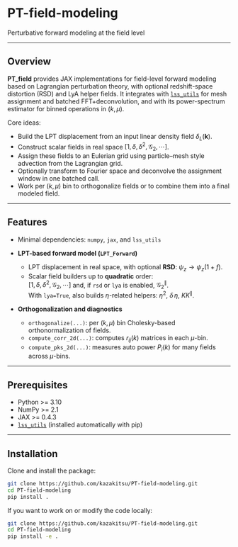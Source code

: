 # PT-field-modeling
Perturbative forward modeling at the field level

---

## Overview

**PT_field** provides JAX implementations for field-level forward modeling based on Lagrangian perturbation theory, with optional redshift-space distortion (RSD) and LyA helper fields. 
It integrates with [`lss_utils`](https://github.com/kazakitsu/lss_utils) for mesh assignment and batched FFT+deconvolution, and with its power-spectrum estimator for binned operations in $(k,\mu)$.

Core ideas:

- Build the LPT displacement from an input linear density field $\delta_L(\mathbf{k})$.
- Construct scalar fields in real space $[1, \delta, \delta^2, {\mathcal{G}_2}, \cdots]$.
- Assign these fields to an Eulerian grid using particle–mesh style advection from the Lagrangian grid.
- Optionally transform to Fourier space and deconvolve the assignment window in one batched call.
- Work per $(k,\mu)$ bin to orthogonalize fields or to combine them into a final modeled field.

---

## Features

- Minimal dependencies: `numpy`, `jax`, and `lss_utils`

- **LPT-based forward model (`LPT_Forward`)**
  - LPT displacement in real space, with optional **RSD**: $\psi_z \rightarrow \psi_z (1 + f)$.
  - Scalar field builders up to **quadratic** order:  
    $[1, \delta, \delta^2, {\mathcal{G}_2}, \cdots]$ and, if `rsd` or `lya` is enabled, ${\mathcal{G}^{\parallel}_{2}}$.  
    With `lya=True`, also builds $\eta$-related helpers: $\eta^2$, $\delta\,\eta$, $KK^{\parallel}$.

- **Orthogonalization and diagnostics**
  - `orthogonalize(...)`: per $(k,\mu)$ bin Cholesky-based orthonormalization of fields.
  - `compute_corr_2d(...)`: computes $r_{ij}(k)$ matrices in each $\mu$-bin.  
  - `compute_pks_2d(...)`: measures auto power $P_i(k)$ for many fields across $\mu$-bins.  

---

## Prerequisites

- Python >= 3.10
- NumPy >= 2.1
- JAX >= 0.4.3
- [`lss_utils`](https://github.com/kazakitsu/lss_utils) (installed automatically with pip)

---

## Installation

Clone and install the package:

```bash
git clone https://github.com/kazakitsu/PT-field-modeling.git
cd PT-field-modeling
pip install .
```

If you want to work on or modify the code locally:

```bash
git clone https://github.com/kazakitsu/PT-field-modeling.git
cd PT-field-modeling
pip install -e .
```
